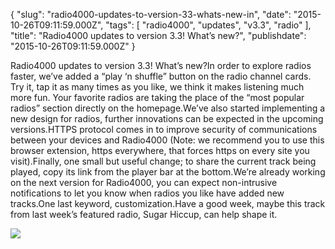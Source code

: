 {
    "slug": "radio4000-updates-to-version-33-whats-new-in",
    "date": "2015-10-26T09:11:59.000Z",
    "tags": [
        "radio4000",
        "updates",
        "v3.3",
        "radio"
    ],
    "title": "Radio4000 updates to version 3.3! What’s new?",
    "publishdate": "2015-10-26T09:11:59.000Z"
}

Radio4000 updates to version 3.3! What’s new?In order to explore radios faster, we’ve added a “play ‘n shuffle” button on the radio channel cards. Try it, tap it as many times as you like, we think it makes listening much more fun. Your favorite radios are taking the place of the “most popular radios” section directly on the homepage.We’ve also started implementing a new design for radios, further innovations can be expected in the upcoming versions.HTTPS protocol comes in to improve security of communications between your devices and Radio4000 (Note: we recommend you to use this browser extension, https everywhere, that forces https on every site you visit).Finally, one small but useful change; to share the current track being played, copy its link from the player bar at the bottom.We’re already working on the next version for Radio4000, you can expect non-intrusive notifications to let you know when radios you like have added new tracks.One last keyword, customization.Have a good week, maybe this track from last week’s featured radio, Sugar Hiccup, can help shape it.

![](http://78.media.tumblr.com/c9b2efe636ed72818ebc6fdefae56362/tumblr_nwtljz8pdk1tmsbyro1_1280.png)
